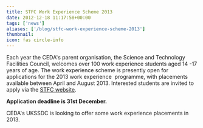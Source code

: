 ```yaml
---
title: STFC Work Experience Scheme 2013
date: 2012-12-18 11:17:58+00:00
tags: ['news']
aliases: ['/blog/stfc-work-experience-scheme-2013']
thumbnail: 
icon: fas circle-info
---
```

Each year the CEDA's parent organisation, the Science and Technology Facilities Council, welcomes over 100 work experience students aged 14 -17 years of age. The work experience scheme is presently open for applications for the 2013 work experience  programme, with placements available between April and August 2013. Interested students are invited to apply via the [STFC website](http://www.stfc.ac.uk/Public+and+Schools/2594.aspx "STFC Work Experience Scheme").


**Application deadline is 31st December.**


CEDA's UKSSDC is looking to offer some work experience placements in 2013.

